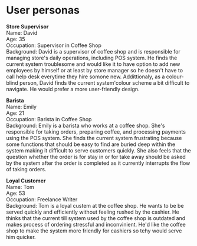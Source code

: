 # User personas

<b>Store Supervisor</b></br>
Name: David </br>
Age: 35 </br>
Occupation: Supervisor in Coffee Shop </br>
Background: David is a supervisor of coffee shop and is responsible for managing store's daily operations, including POS system. He finds the current system troublesome and would like it to have option to add new employees by himself or at least by store manager so he doesn't have to call help desk everytime they hire somone new. Addittionaly, as a colour-blind person, David finds the current system'colour scheme a bit difficult to navigate. He would prefer a more user-friendly design.

<b>Barista</b></br>
Name: Emily </br>
Age: 21 </br>
Occupation: Barista in Coffee Shop </br>
Background: Emily is a barista who works at a coffee shop. She's responsible for taking orders, preparing coffee, and processing payments using the POS system. She finds the current system frustrating because some functions that should be easy to find are buried deep within the system making it difficult to serve customers quickly. She also feels that the question whether the order is for stay in or for take away should be asked by the system after the order is completed as it currently interrupts the flow of taking orders.

<b>Loyal Customer</b></br>
Name: Tom </br>
Age: 53 </br>
Occupation: Freelance Writer </br>
Background: Tom is a loyal custem at the coffee shop. He wants to be be served quickly and efficiently without feeling rushed by the cashier. He thinks that the current till system used by the coffee shop is outdated and makes process of ordering stressful and inconvinient. He'd like the coffee shop to make the system more friendly for cashiers so tehy would serve him quicker.
